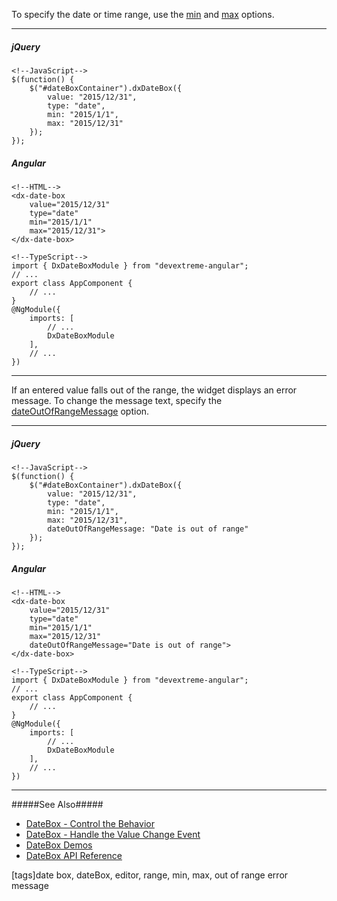 To specify the date or time range, use the [min](/api-reference/10%20UI%20Widgets/dxDateBox/1%20Configuration/min.md '/Documentation/ApiReference/UI_Widgets/dxDateBox/Configuration/#min') and [max](/api-reference/10%20UI%20Widgets/dxDateBox/1%20Configuration/max.md '/Documentation/ApiReference/UI_Widgets/dxDateBox/Configuration/#max') options.

---
##### jQuery

    <!--JavaScript-->
    $(function() {
        $("#dateBoxContainer").dxDateBox({
            value: "2015/12/31",
            type: "date",
            min: "2015/1/1",
            max: "2015/12/31"
        });
    });

##### Angular

    <!--HTML-->
    <dx-date-box
        value="2015/12/31"
        type="date"
        min="2015/1/1"
        max="2015/12/31">
    </dx-date-box>

    <!--TypeScript-->
    import { DxDateBoxModule } from "devextreme-angular";
    // ...
    export class AppComponent {
        // ...
    }
    @NgModule({
        imports: [
            // ...
            DxDateBoxModule
        ],
        // ...
    })

---

If an entered value falls out of the range, the widget displays an error message. To change the message text, specify the [dateOutOfRangeMessage](/api-reference/10%20UI%20Widgets/dxDateBox/1%20Configuration/dateOutOfRangeMessage.md '/Documentation/ApiReference/UI_Widgets/dxDateBox/Configuration/#dateOutOfRangeMessage') option. 

---
##### jQuery

    <!--JavaScript-->
    $(function() {
        $("#dateBoxContainer").dxDateBox({
            value: "2015/12/31",
            type: "date",
            min: "2015/1/1",
            max: "2015/12/31",
            dateOutOfRangeMessage: "Date is out of range"
        });
    });

##### Angular

    <!--HTML-->
    <dx-date-box
        value="2015/12/31"
        type="date"
        min="2015/1/1"
        max="2015/12/31"
        dateOutOfRangeMessage="Date is out of range">
    </dx-date-box>

    <!--TypeScript-->
    import { DxDateBoxModule } from "devextreme-angular";
    // ...
    export class AppComponent {
        // ...
    }
    @NgModule({
        imports: [
            // ...
            DxDateBoxModule
        ],
        // ...
    })

---

#####See Also#####
- [DateBox - Control the Behavior](/concepts/05%20Widgets/DateBox/05%20Control%20the%20Behavior.md '/Documentation/Guide/Widgets/DateBox/Control_the_Behavior')
- [DateBox - Handle the Value Change Event](/concepts/05%20Widgets/DateBox/10%20Handle%20the%20Value%20Change%20Event.md '/Documentation/Guide/Widgets/DateBox/Handle_the_Value_Change_Event')
- [DateBox Demos](https://js.devexpress.com/Demos/WidgetsGallery/#demo/editors-date_box-overview)
- [DateBox API Reference](/api-reference/10%20UI%20Widgets/dxDateBox '/Documentation/ApiReference/UI_Widgets/dxDateBox/')

[tags]date box, dateBox, editor, range, min, max, out of range error message